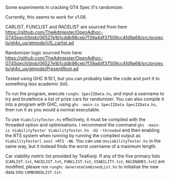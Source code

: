 Some experiments in cracking GT4 Spec II's randomizer.

Currently, this seems to work for v1.06.

CARLIST, FUNCLIST and RACELIST are sourced from here https://github.com/TheAdmiester/OpenAdhoc-GT4SpecII/blob/06527e1b1cddb98ceb7f39a4df37509cc4fd9a68/src/projects/gt4o_us/gtmode/US_carlist.ad

Randomizer logic sourced from here: https://github.com/TheAdmiester/OpenAdhoc-GT4SpecII/blob/06527e1b1cddb98ceb7f39a4df37509cc4fd9a68/src/projects/gt4o_us/gtmode/PresentRoot.ad

Tested using GHC 9.10.1, but you can probably take the code and port it to something less academic (lol).

To run the program, execute `runghc SpecIIData.hs`, and input a username to try and bruteforce a list of prize cars for randomizer. You can also compile it into a program with GHC, using `ghc -main-is SpecIIData SpecIIData.hs`, then run it as you would a normal executable.

To use `ViabilityTester.hs` effectively, it must be compiled with the threaded option and optimisations. I recommend the command `ghc -main-is ViabilityTester ViabilityTester.hs -O2 -threaded` and then enabling the RTS system when running by running the compiled output as `ViabilityTester[.exe] +RTS -N6`. You can use `UnviabilityTester.hs` in the same way, but it instead finds the worst username of a maximum length.

Car viability metric list provided by TeaKanji. If any of the five primary lists (`CARLIST.txt`, `RACELIST.txt`, `FUNCLIST.txt`, `VIABILITY.txt`, `RACENAMES.txt`) are modified, please run `runghc GenerateCombinedList.hs` to initialise the new data into `COMBINEDLIST.txt`.
